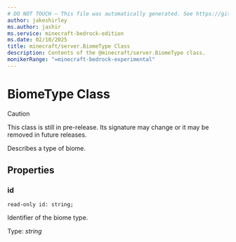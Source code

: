 ```yaml
---
# DO NOT TOUCH — This file was automatically generated. See https://github.com/mojang/minecraftapidocsgenerator to modify descriptions, examples, etc.
author: jakeshirley
ms.author: jashir
ms.service: minecraft-bedrock-edition
ms.date: 02/10/2025
title: minecraft/server.BiomeType Class
description: Contents of the @minecraft/server.BiomeType class.
monikerRange: "=minecraft-bedrock-experimental"
---
```

# BiomeType Class

> [!CAUTION]
> This class is still in pre-release.  Its signature may change or it may be removed in future releases.

Describes a type of biome.

## Properties

### **id**
`read-only id: string;`

Identifier of the biome type.

Type: *string*
